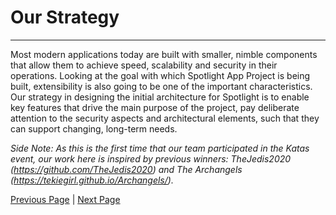 # Our Strategy
---

Most modern applications today are built with smaller, nimble components that allow them to achieve speed, scalability and security in their operations. Looking at the goal with which Spotlight App Project is being built, extensibility is also going to be one of the important characteristics. Our strategy in designing the initial architecture for Spotlight is to enable key features that drive the main purpose of the project, pay deliberate attention to the security aspects and architectural elements, such that they can support changing, long-term needs.

*Side Note: As this is the first time that our team participated in the Katas event, our work here is inspired by previous winners: TheJedis2020 (https://github.com/TheJedis2020) and The Archangels (https://tekiegirl.github.io/Archangels/).*

[Previous Page](../README.md) | [Next Page](../Actors,%20Actions%20&%20Significant%20Scenarios.md)
